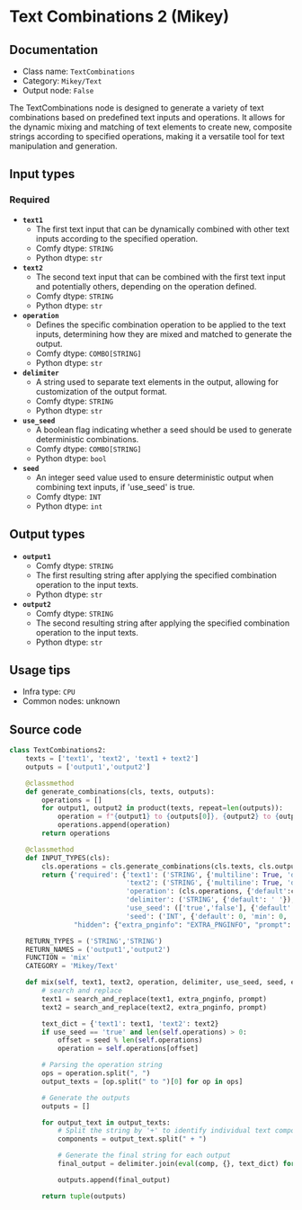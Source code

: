 # Text Combinations 2 (Mikey)
## Documentation
- Class name: `TextCombinations`
- Category: `Mikey/Text`
- Output node: `False`

The TextCombinations node is designed to generate a variety of text combinations based on predefined text inputs and operations. It allows for the dynamic mixing and matching of text elements to create new, composite strings according to specified operations, making it a versatile tool for text manipulation and generation.
## Input types
### Required
- **`text1`**
    - The first text input that can be dynamically combined with other text inputs according to the specified operation.
    - Comfy dtype: `STRING`
    - Python dtype: `str`
- **`text2`**
    - The second text input that can be combined with the first text input and potentially others, depending on the operation defined.
    - Comfy dtype: `STRING`
    - Python dtype: `str`
- **`operation`**
    - Defines the specific combination operation to be applied to the text inputs, determining how they are mixed and matched to generate the output.
    - Comfy dtype: `COMBO[STRING]`
    - Python dtype: `str`
- **`delimiter`**
    - A string used to separate text elements in the output, allowing for customization of the output format.
    - Comfy dtype: `STRING`
    - Python dtype: `str`
- **`use_seed`**
    - A boolean flag indicating whether a seed should be used to generate deterministic combinations.
    - Comfy dtype: `COMBO[STRING]`
    - Python dtype: `bool`
- **`seed`**
    - An integer seed value used to ensure deterministic output when combining text inputs, if 'use_seed' is true.
    - Comfy dtype: `INT`
    - Python dtype: `int`
## Output types
- **`output1`**
    - Comfy dtype: `STRING`
    - The first resulting string after applying the specified combination operation to the input texts.
    - Python dtype: `str`
- **`output2`**
    - Comfy dtype: `STRING`
    - The second resulting string after applying the specified combination operation to the input texts.
    - Python dtype: `str`
## Usage tips
- Infra type: `CPU`
- Common nodes: unknown


## Source code
```python
class TextCombinations2:
    texts = ['text1', 'text2', 'text1 + text2']
    outputs = ['output1','output2']

    @classmethod
    def generate_combinations(cls, texts, outputs):
        operations = []
        for output1, output2 in product(texts, repeat=len(outputs)):
            operation = f"{output1} to {outputs[0]}, {output2} to {outputs[1]}"
            operations.append(operation)
        return operations

    @classmethod
    def INPUT_TYPES(cls):
        cls.operations = cls.generate_combinations(cls.texts, cls.outputs)
        return {'required': {'text1': ('STRING', {'multiline': True, 'default': 'Text 1'}),
                             'text2': ('STRING', {'multiline': True, 'default': 'Text 2'}),
                             'operation': (cls.operations, {'default':cls.operations[0]}),
                             'delimiter': ('STRING', {'default': ' '}),
                             'use_seed': (['true','false'], {'default': 'false'}),
                             'seed': ('INT', {'default': 0, 'min': 0, 'max': 0xffffffffffffffff})},
                "hidden": {"extra_pnginfo": "EXTRA_PNGINFO", "prompt": "PROMPT"}}

    RETURN_TYPES = ('STRING','STRING')
    RETURN_NAMES = ('output1','output2')
    FUNCTION = 'mix'
    CATEGORY = 'Mikey/Text'

    def mix(self, text1, text2, operation, delimiter, use_seed, seed, extra_pnginfo, prompt):
        # search and replace
        text1 = search_and_replace(text1, extra_pnginfo, prompt)
        text2 = search_and_replace(text2, extra_pnginfo, prompt)

        text_dict = {'text1': text1, 'text2': text2}
        if use_seed == 'true' and len(self.operations) > 0:
            offset = seed % len(self.operations)
            operation = self.operations[offset]

        # Parsing the operation string
        ops = operation.split(", ")
        output_texts = [op.split(" to ")[0] for op in ops]

        # Generate the outputs
        outputs = []

        for output_text in output_texts:
            # Split the string by '+' to identify individual text components
            components = output_text.split(" + ")

            # Generate the final string for each output
            final_output = delimiter.join(eval(comp, {}, text_dict) for comp in components)

            outputs.append(final_output)

        return tuple(outputs)

```
